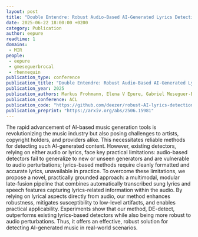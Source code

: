 ```yaml
---
layout: post
title: "Double Entendre: Robust Audio-Based AI-Generated Lyrics Detection via Multi-View Fusion"
date: 2025-06-22 18:00:00 +0200
category: Publication
author: eepure
readtime: 1
domains: 
 - MIR
people:
 - eepure
 - gmeseguerbrocal
 - rhennequin
publication_type: conference
publication_title: "Double Entendre: Robust Audio-Based AI-Generated Lyrics Detection via Multi-View Fusion"
publication_year: 2025
publication_authors: Markus Frohmann, Elena V Epure, Gabriel Meseguer-Brocal, Markus Schedl, Romain Hennequin
publication_conference: ACL
publication_code: "https://github.com/deezer/robust-AI-lyrics-detection"
publication_preprint: "https://arxiv.org/abs/2506.15981"
---
```


The rapid advancement of AI-based music generation tools is revolutionizing the music industry but also posing challenges to artists, copyright holders, and providers alike. This necessitates reliable methods for detecting such AI-generated content. However, existing detectors, relying on either audio or lyrics, face key practical limitations: audio-based detectors fail to generalize to new or unseen generators and are vulnerable to audio perturbations; lyrics-based methods require cleanly formatted and accurate lyrics, unavailable in practice. To overcome these limitations, we propose a novel, practically grounded approach: a multimodal, modular late-fusion pipeline that combines automatically transcribed sung lyrics and speech features capturing lyrics-related information within the audio. By relying on lyrical aspects directly from audio, our method enhances robustness, mitigates susceptibility to low-level artifacts, and enables practical applicability. Experiments show that our method, DE-detect, outperforms existing lyrics-based detectors while also being more robust to audio perturbations. Thus, it offers an effective, robust solution for detecting AI-generated music in real-world scenarios.
